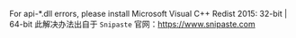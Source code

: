For api-*.dll errors, please install Microsoft Visual C++ Redist 2015:
32-bit | 64-bit
此解决办法出自于 `Snipaste` 官网：https://www.snipaste.com
